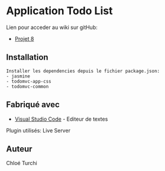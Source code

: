 # Application Todo List

Lien pour acceder au wiki sur gitHub:
* [Projet 8](https://github.com/ChloeTrk/Todo-list-app/wiki)

## Installation

    Installer les dependencies depuis le fichier package.json: 
    - jasmine
    - todomvc-app-css
    - todomvc-common

## Fabriqué avec

* [Visual Studio Code](https://code.visualstudio.com/) - Editeur de textes

Plugin utilisés: Live Server

## Auteur

Chloé Turchi


